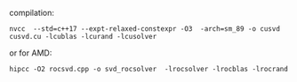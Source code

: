 compilation:

 ```
 nvcc  --std=c++17 --expt-relaxed-constexpr -O3  -arch=sm_89 -o cusvd cusvd.cu -lcublas -lcurand -lcusolver
 ```
or for AMD:
 ```
hipcc -O2 rocsvd.cpp -o svd_rocsolver  -lrocsolver -lrocblas -lrocrand
 ```
